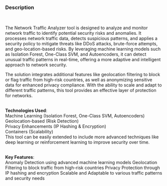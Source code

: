 <h3>Description</h3><br>

The Network Traffic Analyzer tool is designed to analyze and monitor network traffic to identify potential security risks and anomalies. It processes network traffic data, detects suspicious patterns, and applies a security policy to mitigate threats like DDoS attacks, brute-force attempts, and geo-location-based risks. By leveraging machine learning models such as Isolation Forest, One-Class SVM, and Autoencoders, it can detect unusual traffic patterns in real-time, offering a more adaptive and intelligent approach to network security.<br>

The solution integrates additional features like geolocation filtering to block or flag traffic from high-risk countries, as well as anonymizing sensitive data for enhanced privacy compliance. With the ability to scale and adapt to different traffic patterns, this tool provides an effective layer of protection for networks.<br><br>

**Technologies Used**:<br>
Machine Learning (Isolation Forest, One-Class SVM, Autoencoders)<br>
Geolocation-based (Risk Detection)<br>
Privacy Enhancements (IP Hashing & Encryption)<br>
Containers (Scalability)<br>
This tool can be easily extended to include more advanced techniques like deep learning or reinforcement learning to improve security over time.<br><br>

**Key Features**:<br>
Anomaly Detection using advanced machine learning models
Geolocation Filtering to block traffic from high-risk countries
Privacy Protection through IP hashing and encryption
Scalable and Adaptable to various traffic patterns and security needs
